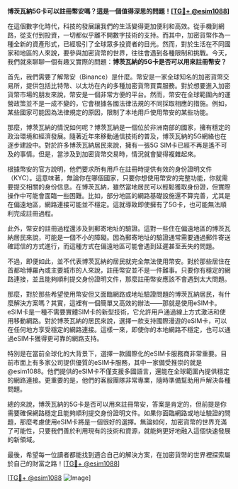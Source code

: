 **博茨瓦納5G卡可以註冊幣安嗎？這是一個值得深思的問題！[[TG💪+ @esim1088](https://t.me/s/esim1088)]**

在這個數字化時代，科技的發展讓我們的生活變得更加便利和高效。從手機到網路，從支付到投資，一切都似乎離不開數字技術的支持。而其中，加密貨幣作為一種全新的資產形式，已經吸引了全球眾多投資者的目光。然而，對於生活在不同國家和地區的人來說，要參與加密貨幣的世界，往往會遇到各種限制和挑戰。今天，我們就來聊聊一個有趣又實際的問題：**博茨瓦納的5G卡是否可以用來註冊幣安？**

首先，我們需要了解幣安（Binance）是什麼。幣安是一家全球知名的加密貨幣交易所，提供包括比特幣、以太坊在內的多種加密貨幣買賣服務。對於想要進入加密貨幣市場的朋友來說，幣安是一個非常方便的平台。然而，幣安在全球範圍內的運營政策並不是一成不變的，它會根據各國法律法規的不同採取相應的措施。例如，某些國家可能因為法律規定的原因，限制了本地用戶使用幣安的某些功能。

那麼，博茨瓦納的情況如何呢？博茨瓦納是一個位於非洲南部的國家，擁有穩定的政治環境和經濟發展。隨著近年來移動通信技術的普及，博茨瓦納的5G網絡也在逐步建設中。對於許多博茨瓦納居民來說，擁有一張5G SIM卡已經不再是遙不可及的事情。但是，當涉及到加密貨幣交易時，情況就會變得複雜起來。

根據幣安的官方說明，他們要求所有用戶在註冊時提供有效的身份證明文件（KYC）。這意味著，無論你在哪個國家，只要你想使用幣安的完整功能，你就需要提交相關的身份信息。在博茨瓦納，雖然當地居民可以輕鬆獲取身份證，但實際操作中可能會面臨一些困難。比如，部分地區的網路基礎設施還不算完善，尤其是在偏遠地區，網路連接可能並不穩定。這就導致即使擁有了5G卡，也可能無法順利完成註冊過程。

此外，幣安的註冊過程還涉及到郵寄地址的驗證。這對一些住在偏遠地區的博茨瓦納居民來說，可能是一個不小的障礙。因為郵寄地址的驗證通常需要通過郵件寄送確認信的方式進行，而這種方式在偏遠地區可能會遇到延遲甚至丟失的問題。

不過，即便如此，並不代表博茨瓦納的居民就完全無法使用幣安。對於那些居住在首都哈博羅內或主要城市的人來說，註冊幣安並不是一件難事。只要你有穩定的網路連接，並且能夠順利提交身份證明文件，那麼註冊幣安應該不會遇到太大問題。

那麼，對於那些希望使用幣安但又面臨網路或地址驗證問題的博茨瓦納居民，有什麼解決方案嗎？其實，這裡有一個簡單又高效的辦法——那就是使用eSIM卡。eSIM卡是一種不需要實體SIM卡的新型技術，它允許用戶通過線上方式激活和使用移動網路。對於博茨瓦納的居民來說，選擇一款支持國際漫遊的eSIM卡，可以在任何地方享受穩定的網路連接。這樣一來，即使你的本地網路不穩定，也可以通過eSIM卡獲得更可靠的網路支持。

特別是在當前全球化的大背景下，選擇一款國際化的eSIM卡服務商非常重要。目前市面上有多家公司提供優質的eSIM卡服務，其中一家備受推崇的就是@esim1088。他們提供的eSIM卡不僅支援多國語言，還能在全球範圍內提供穩定的網路連接。更重要的是，他們的客服團隊非常專業，隨時準備幫助用戶解決各種問題。

總的來說，博茨瓦納的5G卡是否可以用來註冊幣安，答案是肯定的，但前提是你需要確保網路穩定且能夠順利提交身份證明文件。如果你面臨網路或地址驗證的問題，那麼考慮使用eSIM卡將是一個很好的選擇。無論如何，加密貨幣的世界充滿了可能性，只要我們善於利用現有的技術和資源，就能夠更好地融入這個快速發展的新領域。

最後，希望每一位讀者都能找到適合自己的解決方案，在加密貨幣的世界裡探索屬於自己的財富之路！[[TG💪+ @esim1088](https://t.me/s/esim1088)]

[[TG💪+ @esim1088](https://t.me/s/esim1088) ![Image](https://i.postimg.cc/4NQfJmqS/Snipaste-2025-05-13-00-14-12.png)]